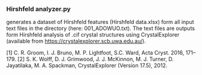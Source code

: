 ### Hirshfeld analyzer.py 
generates a dataset of Hirshfeld features (Hirshfeld data.xlsx) form all input text files in the directory (here: 001_ADOWUO.txt). The text files are outputs form Hirshfeld analysis of .cif crystal structures using CrystalExplorer (available from https://crystalexplorer.scb.uwa.edu.au/).

[1]	C. R. Groom, I. J. Bruno, M. P. Lightfoot, S.C. Ward, Acta Cryst. 2016, 171–179. 
[2]	S. K. Wolff, D. J. Grimwood, J. J. McKinnon, M. J. Turner, D. Jayatilaka, M. A. Spackman, CrystalExplorer (Version 17.5), 2012.
